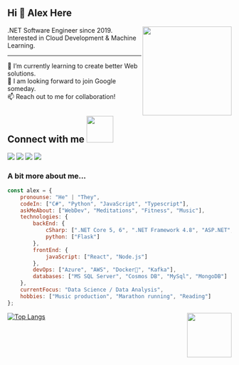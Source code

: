## Hi 👋 Alex Here

  
<img align='right' src="https://media0.giphy.com/media/WFZvB7VIXBgiz3oDXE/giphy.gif" width="200">
.NET Software Engineer since 2019.  
Interested in Cloud Development & Machine Learning. 
  
----   

🌱 I’m currently learning to create better Web solutions.  
👯 I am looking forward to join Google someday.  
📫 Reach out to me for collaboration!  

  
## Connect with me <img src="https://media.giphy.com/media/LnQjpWaON8nhr21vNW/giphy.gif" width="60">
<a href="https://www.linkedin.com/in/alex-andrero"><img src="https://img.shields.io/badge/LinkedIn-0077B5?style=for-the-badge&logo=linkedin&logoColor=white"></a>
<a href="https://alex-andrero.medium.com/"><img src="https://img.shields.io/badge/Medium-12100E?style=for-the-badge&logo=medium&logoColor=white"></a>
<a href="https://twitter.com/iamthedoktor"><img src="https://img.shields.io/badge/Twitter-1DA1F2?style=for-the-badge&logo=twitter&logoColor=white"></a>
<a href="mailto:allex.semenovv@gmail.com"><img src="https://img.shields.io/badge/Gmail-D14836?style=for-the-badge&logo=gmail&logoColor=white"></a>
  
  
  
### A bit more about me...  

```javascript
const alex = {
    pronounse: "He" | "They",
    codeIn: ["C#", "Python", "JavaScript", "Typescript"],
    askMeAbout: ["WebDev", "Meditations", "Fitness", "Music"],
    technologies: {
        backEnd: {
            cSharp: [".NET Core 5, 6", ".NET Framework 4.8", "ASP.NET", "Entity Framework"],
            python: ["Flask"]
        },
        frontEnd: {
            javaScript: ["React", "Node.js"]
        },
        devOps: ["Azure", "AWS", "Docker🐳", "Kafka"],
        databases: ["MS SQL Server", "Cosmos DB", "MySql", "MongoDB"]
    },
    currentFocus: "Data Science / Data Analysis",
    hobbies: ["Music production", "Marathon running", "Reading"]
};
```  

[![Top Langs](https://github-readme-stats.vercel.app/api/top-langs/?username=IAMDOKTOR&hide=html,java,jupyter%20notebook,shell,powershell,batchfile,css,aspnet,ruby&layout=compact)](https://github.com/alex-andrero)
<img align="right" src="https://gifdb.com/images/high/octopus-cartoon-looking-from-side-to-side-lqlp011uanw5me6z.gif" width="100"> 
  
<!-- <img align='left' src="https://github.com/IAMDOKTOR/IAMDOKTOR/blob/main/github-metrics.svg">   -->

